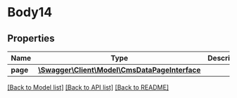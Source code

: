 # Body14

## Properties
Name | Type | Description | Notes
------------ | ------------- | ------------- | -------------
**page** | [**\Swagger\Client\Model\CmsDataPageInterface**](CmsDataPageInterface.md) |  | 

[[Back to Model list]](../README.md#documentation-for-models) [[Back to API list]](../README.md#documentation-for-api-endpoints) [[Back to README]](../README.md)


